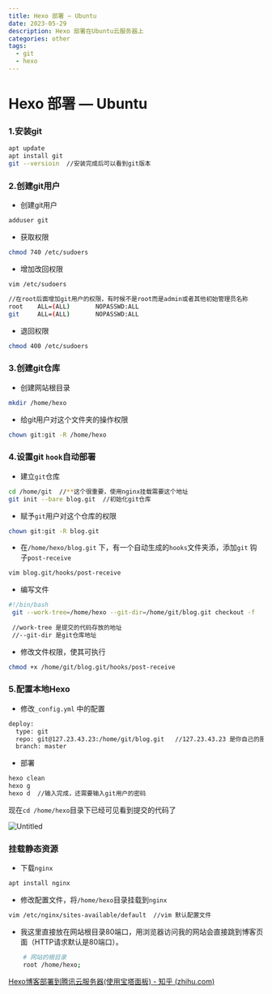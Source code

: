 ```yaml
---
title: Hexo 部署 — Ubuntu
date: 2023-05-29 
description: Hexo 部署在Ubuntu云服务器上
categories: other
tags: 
  - git
  - hexo
---
```

# Hexo 部署 — Ubuntu

### 1.安装git

```bash
apt update
apt install git
git --versioin  //安装完成后可以看到git版本
```

### 2.创建git用户

- 创建git用户

```bash
adduser git
```

- 获取权限

```bash
chmod 740 /etc/sudoers
```

- 增加改回权限

```bash
vim /etc/sudoers  

//在root后面增加git用户的权限，有时候不是root而是admin或者其他初始管理员名称
root    ALL=(ALL)       NOPASSWD:ALL
git     ALL=(ALL)       NOPASSWD:ALL
```

- 退回权限

```bash
chmod 400 /etc/sudoers
```

### 3.创建git仓库

- 创建网站根目录

```bash
mkdir /home/hexo
```

- 给git用户对这个文件夹的操作权限

```bash
chown git:git -R /home/hexo
```

### 4.设置git `hook`自动部署

- 建立`git`仓库

```bash
cd /home/git  //**这个很重要，使用nginx挂载需要这个地址
git init --bare blog.git  //初始化git仓库
```

- 赋予`git`用户对这个仓库的权限

```bash
chown git:git -R blog.git
```

- 在`/home/hexo/blog.git` 下，有一个自动生成的`hooks`文件夹添，添加`git` 钩子`post-receive`

```bash
vim blog.git/hooks/post-receive
```

- 编写文件

```bash
#!/bin/bash 
 git --work-tree=/home/hexo --git-dir=/home/git/blog.git checkout -f
 
 //work-tree 是提交的代码存放的地址  
 //--git-dir 是git仓库地址
```

- 修改文件权限，使其可执行

```bash
chmod +x /home/git/blog.git/hooks/post-receive
```

### 5.配置本地Hexo

- 修改`_config.yml` 中的配置

```bash
deploy:
  type: git
  repo: git@127.23.43.23:/home/git/blog.git   //127.23.43.23 是你自己的服务器的IP
  branch: master
```

- 部署

```bash
hexo clean
hexo g
hexo d  //输入完成，还需要输入git用户的密码
```

现在`cd /home/hexo`目录下已经可见看到提交的代码了

![Untitled](/pic/Hexo%20%E9%83%A8%E7%BD%B2%20%E2%80%94%20Ubuntu%2040a44028e3ca4b709be834b1dae02bed/Untitled.png)

### 挂载静态资源

- 下载`nginx`

```bash
apt install nginx
```

- 修改配置文件，将`/home/hexo`目录挂载到`nginx`

```bash
vim /etc/nginx/sites-available/default  //vim 默认配置文件 
```

- 我这里直接放在网站根目录80端口，用浏览器访问我的网站会直接跳到博客页面（HTTP请求默认是80端口）。

```bash
    # 网站的根目录
    root /home/hexo;
```

[Hexo博客部署到腾讯云服务器(使用宝塔面板) - 知乎 (zhihu.com)](https://zhuanlan.zhihu.com/p/128649492)